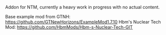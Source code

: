 Addon for NTM, currently a heavy work in progress with no actual content.

Base example mod from GTNH: https://github.com/GTNewHorizons/ExampleMod1.7.10
Hbm's Nuclear Tech Mod: https://github.com/HbmMods/Hbm-s-Nuclear-Tech-GIT
